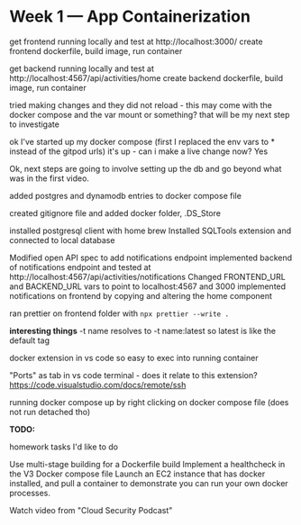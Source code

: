 # Week 1 — App Containerization

get frontend running locally and test at http://localhost:3000/
create frontend dockerfile, build image, run container

get backend running locally and test at http://localhost:4567/api/activities/home
create backend dockerfile, build image, run container

tried making changes and they did not reload - this may come with the docker compose
and the var mount or something? that will be my next step to investigate

ok I've started up my docker compose
(first I replaced the env vars to \* instead of the gitpod urls)
it's up - can i make a live change now?
Yes

Ok, next steps are going to involve setting up the db and go beyond what was in the first video.

added postgres and dynamodb entries to docker compose file

created gitignore file and added docker folder, .DS_Store

installed postgresql client with home brew
Installed SQLTools extension and connected to local database

Modified open API spec to add notifications endpoint
implemented backend of notifications endpoint and tested at http://localhost:4567/api/activities/notifications
Changed FRONTEND_URL and BACKEND_URL vars to point to localhost:4567 and 3000
implemented notifications on frontend by copying and altering the home component

ran prettier on frontend folder with `npx prettier --write .`

**interesting things**
-t name
resolves to -t name:latest
so latest is like the default tag

docker extension in vs code
so easy to exec into running container

"Ports" as tab in vs code terminal - does it relate to this extension?
https://code.visualstudio.com/docs/remote/ssh

running docker compose up by right clicking on docker compose file (does not run detached tho)

**TODO:**

homework tasks I'd like to do

Use multi-stage building for a Dockerfile build
Implement a healthcheck in the V3 Docker compose file
Launch an EC2 instance that has docker installed, and pull a container to demonstrate you can run your own docker processes.

Watch video from "Cloud Security Podcast"
